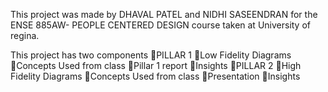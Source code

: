 ﻿This project was made by DHAVAL PATEL and NIDHI SASEENDRAN  for the ENSE 885AW- PEOPLE CENTERED DESIGN course taken at University of regina.

This project has two components
	PILLAR 1
		Low Fidelity Diagrams
		Concepts Used from class
		Pillar 1 report
		Insights
	PILLAR 2
		High Fidelity Diagrams
		Concepts Used from class
		Presentation
		Insights

	